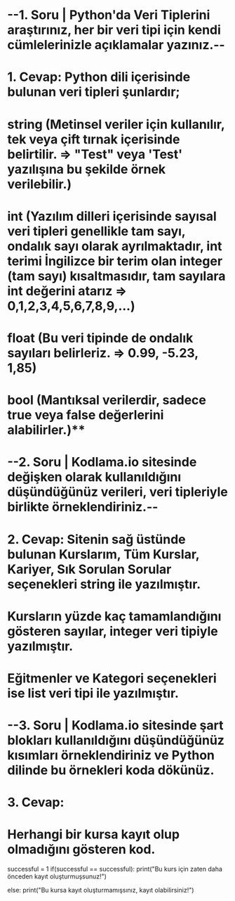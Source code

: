 # --1. Soru | Python'da Veri Tiplerini araştırınız, her bir veri tipi için kendi cümlelerinizle açıklamalar yazınız.--


# 1. Cevap: Python dili içerisinde bulunan veri tipleri şunlardır;

# string (Metinsel veriler için kullanılır, tek veya çift tırnak içerisinde belirtilir. => "Test" veya 'Test' yazılışına bu şekilde örnek verilebilir.)

# int (Yazılım dilleri içerisinde sayısal veri tipleri genellikle tam sayı, ondalık sayı olarak ayrılmaktadır, int terimi İngilizce bir terim olan integer (tam sayı) kısaltmasıdır, tam sayılara int değerini atarız => 0,1,2,3,4,5,6,7,8,9,...)

# float (Bu veri tipinde de ondalık sayıları belirleriz. => 0.99, -5.23, 1,85)

# bool (Mantıksal verilerdir, sadece true veya false değerlerini alabilirler.)**


# --2. Soru | Kodlama.io sitesinde değişken olarak kullanıldığını düşündüğünüz verileri, veri tipleriyle birlikte örneklendiriniz.--


# 2. Cevap: Sitenin sağ üstünde bulunan Kurslarım, Tüm Kurslar, Kariyer, Sık Sorulan Sorular seçenekleri string ile yazılmıştır.

# Kursların yüzde kaç tamamlandığını gösteren sayılar, integer veri tipiyle yazılmıştır.

# Eğitmenler ve Kategori seçenekleri ise list veri tipi ile yazılmıştır.


# --3. Soru | Kodlama.io sitesinde şart blokları kullanıldığını düşündüğünüz kısımları örneklendiriniz ve Python dilinde bu örnekleri koda dökünüz.

# 3. Cevap: 

# Herhangi bir kursa kayıt olup olmadığını gösteren kod.


successful = 1
if(successful == successful):
	print("Bu kurs için zaten daha önceden kayıt oluşturmuşsunuz!")

else:
	print("Bu kursa kayıt oluşturmamışsınız, kayıt olabilirsiniz!")
        
